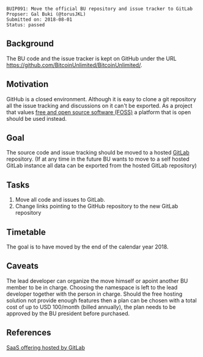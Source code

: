     BUIP091: Move the official BU repository and issue tracker to GitLab
    Propser: Gal Buki (@torusJKL)
    Submitted on: 2018-08-01
    Status: passed

Background
----------

The BU code and the issue tracker is kept on GitHub under the URL
<https://github.com/BitcoinUnlimited/BitcoinUnlimited/>.

Motivation
----------

GitHub is a closed environment. Although it is easy to clone a git
repository all the issue tracking and discussions on it can't be
exported. As a project that values [free and open source software
(FOSS)](https://en.wikipedia.org/wiki/Free_and_open-source_software "wikilink")
a platform that is open should be used instead.

Goal
----

The source code and issue tracking should be moved to a hosted
[GitLab](https://about.gitlab.com/ "wikilink") repository. (If at any
time in the future BU wants to move to a self hosted GitLab instance all
data can be exported from the hosted GitLab repository)

Tasks
-----

1.  Move all code and issues to GitLab.
2.  Change links pointing to the GitHub repository to the new GitLab
    repository

Timetable
---------

The goal is to have moved by the end of the calendar year 2018.

Caveats
-------

The lead developer can organize the move himself or apoint another BU
member to be in charge. Choosing the namespace is left to the lead
developer together with the person in charge. Should the free hosting
solution not provide enough features then a plan can be chosen with a
total cost of up to USD 100/month (billed annually), the plan needs to
be approved by the BU president before purchased.

References
----------

[SaaS offering hosted by
GitLab](https://about.gitlab.com/pricing/#gitlab-com "wikilink")
